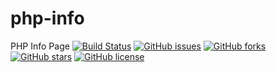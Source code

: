 # php-info
 PHP Info Page
[![Build Status](https://travis-ci.com/GeoJunkie/php-info.svg?branch=master)](https://travis-ci.com/GeoJunkie/php-info)
[![GitHub issues](https://img.shields.io/github/issues/GeoJunkie/php-info)](https://github.com/GeoJunkie/php-info/issues)
[![GitHub forks](https://img.shields.io/github/forks/GeoJunkie/php-info)](https://github.com/GeoJunkie/php-info/network)
[![GitHub stars](https://img.shields.io/github/stars/GeoJunkie/php-info)](https://github.com/GeoJunkie/php-info/stargazers)
[![GitHub license](https://img.shields.io/github/license/GeoJunkie/php-info)](https://github.com/GeoJunkie/php-info/blob/master/LICENSE)